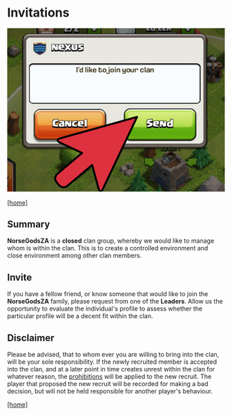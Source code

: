 # Invitations

![invite](../assets/invite.jpg)

[[home]](../README.md)

## Summary

**NorseGodsZA** is a **closed** clan group, whereby we would like to manage whom is within the clan. This is to create a controlled environment and close environment among other clan members.

## Invite

If you have a fellow friend, or know someone that would like to join the **NorseGodsZA** family, please request from one of the **Leaders**. Allow us the opportunity to evaluate the individual's profile to assess whether the particular profile will be a decent fit within the clan.

## Disclaimer

Please be advised, that to whom ever you are willing to bring into the clan, will be your sole responsibility. If the newly recruited member is accepted into the clan, and at a later point in time creates unrest within the clan for whatever reason, the [prohibitions](./rules.md) will be applied to the new recruit. The player that proposed the new recruit will be recorded for making a bad decision, but will not be held responsible for another player's behaviour.

[[home]](../README.md)
